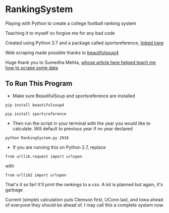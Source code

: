 # RankingSystem
Playing with Python to create a college football ranking system

Teaching it to myself so forgive me for any bad code

Created using Python 3.7 and a package called sportsreference, [linked here](https://sportsreference.readthedocs.io/en/latest/index.html)

Web scraping made possible thanks to [beautifulsoup4](https://pypi.org/project/beautifulsoup4/)

Huge thank you to Sumedha Mehta, [whose article here helped teach me how to scrape some data](https://medium.com/@smehta/scrape-and-create-your-own-beautiful-dataset-from-sports-reference-com-using-beautifulsoup-python-c26d6920684e)

## To Run This Program
- Make sure BeautifulSoup and sportsreference are installed

`pip install beautifulsoup4`

`pip install sportsreference`

- Then run the script in your terminal with the year you would like to calculate. Will default to previous year if no year declared

`python RankingSystem.py 2018`

- If you are running this on Python 2.7, replace 

`from urllib.request import urlopen` 

with 

`from urllib2 import urlopen`

That's it so far! It'll print the rankings to a csv. A lot is planned but again, it's garbage

Current (simple) calculation puts Clemson first, UConn last, and Iowa ahead of everyone they should be ahead of. I may call this a complete system now.
